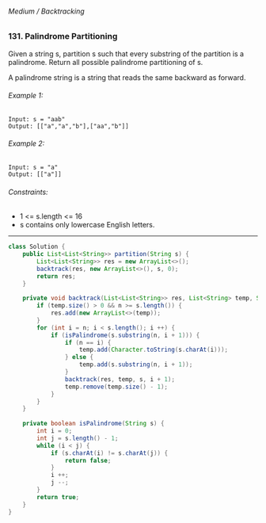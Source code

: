 ###### Medium / Backtracking

### 131. Palindrome Partitioning

Given a string s, partition s such that every substring of the partition is a palindrome. Return all possible palindrome partitioning of s.

A palindrome string is a string that reads the same backward as forward.

 

###### Example 1:
```
Input: s = "aab"
Output: [["a","a","b"],["aa","b"]]
```
###### Example 2:
```
Input: s = "a"
Output: [["a"]]
```

###### Constraints:

* 1 <= s.length <= 16
* s contains only lowercase English letters.

***

```java
class Solution {
    public List<List<String>> partition(String s) {
        List<List<String>> res = new ArrayList<>();
        backtrack(res, new ArrayList<>(), s, 0);
        return res;
    }
    
    private void backtrack(List<List<String>> res, List<String> temp, String s, int n) {
        if (temp.size() > 0 && n >= s.length()) {
            res.add(new ArrayList<>(temp));
        }
        for (int i = n; i < s.length(); i ++) {
            if (isPalindrome(s.substring(n, i + 1))) {
                if (n == i) {
                    temp.add(Character.toString(s.charAt(i)));
                } else {
                    temp.add(s.substring(n, i + 1));
                }
                backtrack(res, temp, s, i + 1);
                temp.remove(temp.size() - 1);
            }
        }
    }
    
    private boolean isPalindrome(String s) {
        int i = 0;
        int j = s.length() - 1;
        while (i < j) {
            if (s.charAt(i) != s.charAt(j)) {
                return false;
            }
            i ++;
            j --;
        }
        return true;
    }
}
```
